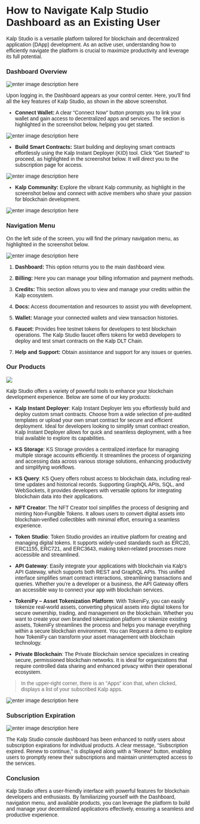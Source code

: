 <style>  body { font-family: "Source Sans 3", sans-serif!important; }</style>

<link  href="https://fonts.googleapis.com/css2?family=Source+Sans+3:ital,wght@0,200..900;1,200..900&display=swap"  rel="stylesheet">  <link  rel="stylesheet"  href="https://fonts.googleapis.com/icon?family=Material+Icons">

# **How to Navigate Kalp Studio Dashboard as an Existing User**

Kalp Studio is a versatile platform tailored for blockchain and decentralized application (DApp) development. As an active user, understanding how to efficiently navigate the platform is crucial to maximize productivity and leverage its full potential.

### **Dashboard Overview**

![enter image description here](https://docs-images-kalp-studio.s3.ap-south-1.amazonaws.com/2.+Dashboard/3.png)

Upon logging in, the Dashboard appears as your control center. Here, you’ll find all the key features of Kalp Studio, as shown in the above screenshot.

-   **Connect Wallet:** A clear "Connect Now" button prompts you to link your wallet and gain access to decentralized apps and services. The section is highlighted in the screenshot below, helping you get started.

![enter image description here](https://docs-images-kalp-studio.s3.ap-south-1.amazonaws.com/2.+Dashboard/4.png)

-   **Build Smart Contracts:** Start building and deploying smart contracts effortlessly using the Kalp Instant Deployer (KID) tool. Click "Get Started" to proceed, as highlighted in the screenshot below. It will direct you to the subscription page for access.

![enter image description here](https://docs-images-kalp-studio.s3.ap-south-1.amazonaws.com/2.+Dashboard/5.png)

-   **Kalp Community:** Explore the vibrant Kalp community, as highlight in the screenshot below and connect with active members who share your passion for blockchain development.

![enter image description here](https://docs-images-kalp-studio.s3.ap-south-1.amazonaws.com/2.+Dashboard/6.png)



### **Navigation Menu**

On the left side of the screen, you will find the primary navigation menu, as highlighted in the screenshot below.

![enter image description here](https://docs-images-kalp-studio.s3.ap-south-1.amazonaws.com/2.+Dashboard/7.png)
  

1.  **Dashboard:** This option returns you to the main dashboard view.

2.  **Billing:** Here you can manage your billing information and payment methods.

3.  **Credits:** This section allows you to view and manage your credits within the Kalp ecosystem.

4.  **Docs:** Access documentation and resources to assist you with development.

5.  **Wallet:** Manage your connected wallets and view transaction histories.

6.  **Faucet:** Provides free testnet tokens for developers to test blockchain operations. The Kalp Studio faucet offers tokens for web3 developers to deploy and test smart contracts on the Kalp DLT Chain.

7.  **Help and Support:** Obtain assistance and support for any issues or queries.

  

### **Our Products**

![](https://docs-images-kalp-studio.s3.ap-south-1.amazonaws.com/Audit+2/walletconfig/wc2.png)

Kalp Studio offers a variety of powerful tools to enhance your blockchain development experience. Below are some of our key products:

-   **Kalp Instant Deployer**: Kalp Instant Deployer lets you effortlessly build and deploy custom smart contracts. Choose from a wide selection of pre-audited templates or upload your own smart contract for secure and efficient deployment. Ideal for developers looking to simplify smart contract creation, Kalp Instant Deployer allows for quick and seamless deployment, with a free trial available to explore its capabilities.

-   **KS Storage**: KS Storage provides a centralized interface for managing multiple storage accounts efficiently. It streamlines the process of organizing and accessing data across various storage solutions, enhancing productivity and simplifying workflows.

-   **KS Query**: KS Query offers robust access to blockchain data, including real-time updates and historical records. Supporting GraphQL APIs, SQL, and WebSockets, it provides developers with versatile options for integrating blockchain data into their applications.

-   **NFT Creator**: The NFT Creator tool simplifies the process of designing and minting Non-Fungible Tokens. It allows users to convert digital assets into blockchain-verified collectibles with minimal effort, ensuring a seamless experience.

-   **Token Studio**: Token Studio provides an intuitive platform for creating and managing digital tokens. It supports widely-used standards such as ERC20, ERC1155, ERC721, and ERC3643, making token-related processes more accessible and streamlined.

-   **API Gateway**: Easily integrate your applications with blockchain via Kalp’s API Gateway, which supports both REST and GraphQL APIs. This unified interface simplifies smart contract interactions, streamlining transactions and queries. Whether you’re a developer or a business, the API Gateway offers an accessible way to connect your app with blockchain services. 

-   **TokeniFy – Asset Tokenization Platform**: With TokeniFy, you can easily tokenize real-world assets, converting physical assets into digital tokens for secure ownership, trading, and management on the blockchain. Whether you want to create your own branded tokenization platform or tokenize existing assets, TokeniFy streamlines the process and helps you manage everything within a secure blockchain environment. You can Request a demo to explore how TokeniFy can transform your asset management with blockchain technology.

-   **Private Blockchain**: The Private Blockchain service specializes in creating secure, permissioned blockchain networks. It is ideal for organizations that require controlled data sharing and enhanced privacy within their operational ecosystem.

> In the upper-right corner, there is an "Apps" icon that, when clicked, displays a list of your subscribed Kalp apps.

![enter image description here](https://docs-images-kalp-studio.s3.ap-south-1.amazonaws.com/2.+Dashboard/9.png)


### **Subscription Expiration**

![enter image description here](https://docs-images-kalp-studio.s3.ap-south-1.amazonaws.com/New+changes/5.png)


The Kalp Studio console dashboard has been enhanced to notify users about subscription expirations for individual products. A clear message, "Subscription expired. Renew to continue," is displayed along with a "Renew" button, enabling users to promptly renew their subscriptions and maintain uninterrupted access to the services.


### Conclusion

Kalp Studio offers a user-friendly interface with powerful features for blockchain developers and enthusiasts. By familiarizing yourself with the Dashboard, navigation menu, and available products, you can leverage the platform to build and manage your decentralized applications effectively, ensuring a seamless and productive experience.






